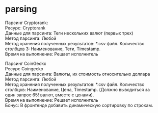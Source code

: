 # parsing

Парсинг Cryptorank:  
Ресурс: Cryptorank  
Данные для парсинга: Теги нескольких валют (первых трех)  
Метод парсинга: Любой  
Метод хранения полученных результатов: *.csv файл. Количество столбцов 3: Наименование, Теги, Timestamp.  
Время на выполнение: Решает исполнитель


Парсинг CoinGecko  
Ресурс Coingecko  
Данные для парсинга: Валюты, их стоимость относительно доллара  
Метод парсинга: Любой  
Метод хранения полученных результатов: *.csv файл. Количество столбцов: Наименование, Цена, Timestamp. (Должно выводиться за один запрос 65! валют, вместе с ценами).  
Время на выполнение: Решает исполнитель  
Бонус: В фронтенде добавить динамическую сортировку по строкам.
